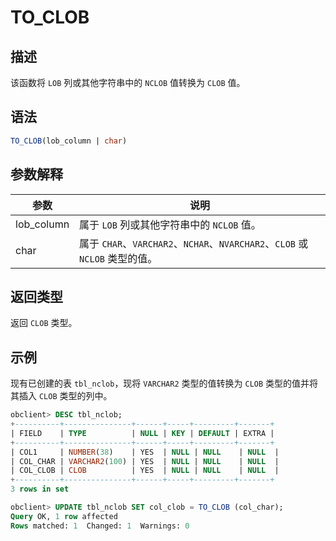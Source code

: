 TO_CLOB 
============================



描述 
-----------------------

该函数将 `LOB` 列或其他字符串中的 `NCLOB` 值转换为 `CLOB` 值。

语法 
-----------------------

```sql
TO_CLOB(lob_column | char)
```



参数解释 
-------------------------



|     参数     |                               说明                                |
|------------|-----------------------------------------------------------------|
| lob_column | 属于 `LOB` 列或其他字符串中的 `NCLOB` 值。                                   |
| char       | 属于 `CHAR`、`VARCHAR2`、`NCHAR`、`NVARCHAR2`、`CLOB` 或 `NCLOB` 类型的值。 |



返回类型 
-------------------------

返回 `CLOB` 类型。

示例 
-----------------------

现有已创建的表 `tbl_nclob`，现将 `VARCHAR2` 类型的值转换为 `CLOB` 类型的值并将其插入 `CLOB` 类型的列中。 

```sql
obclient> DESC tbl_nclob;
+----------+---------------+------+-----+---------+-------+
| FIELD    | TYPE          | NULL | KEY | DEFAULT | EXTRA |
+----------+---------------+------+-----+---------+-------+
| COL1     | NUMBER(38)    | YES  | NULL | NULL    | NULL  |
| COL_CHAR | VARCHAR2(100) | YES  | NULL | NULL    | NULL  |
| COL_CLOB | CLOB          | YES  | NULL | NULL    | NULL  |
+----------+---------------+------+-----+---------+-------+
3 rows in set

obclient> UPDATE tbl_nclob SET col_clob = TO_CLOB (col_char);
Query OK, 1 row affected
Rows matched: 1  Changed: 1  Warnings: 0
```



